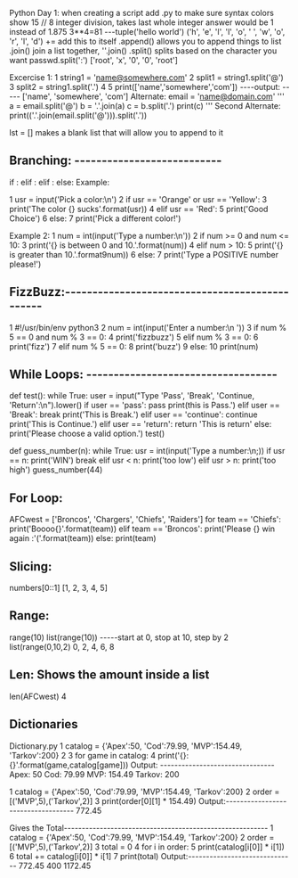 Python Day 1:
when creating a script add .py to make sure syntax colors show
15 // 8    integer division, takes last whole integer      answer would be 1 instead of 1.875
3**4=81
---tuple('hello world')
('h', 'e', 'l', 'l', 'o', ' ', 'w', 'o', 'r', 'l', 'd')
+=     add this to itself
.append()      allows you to append things to list
.join()        join a list together,     ''.join()
.split()       splits based on the character you want        passwd.split(':')            ['root', 'x', '0', '0', 'root'] 

 

Excercise 1:
1 string1 = 'name@somewhere.com'
2 split1 = string1.split('@')
3 split2 = string1.split('.')
4 
5 print(['name','somewhere','com'])
----output: -----
['name', 'somewhere', 'com']
Alternate:
email = 'name@domain.com'
'''
a = email.split('@')
b = '.'.join(a)
c = b.split('.')
print(c)
'''
Second Alternate:
print(('.'.join(email.split('@'))).split('.'))

lst = []      makes a blank list that will allow you to append to it

## Branching: ---------------------------

if <condition>:
    <indented code block>
elif <condition>:
    <indented code block>
elif <condition>:
    <indented code block>
else:
    <indented code block>
Example:

  1 usr = input('Pick a color:\n')
  2 if usr == 'Orange' or usr == 'Yellow':
  3     print('The color {} sucks'.format(usr))
  4 elif usr == 'Red':
  5     print('Good Choice')
  6 else:
  7     print('Pick a different color!')

Example 2:
  1 num = int(input('Type a number:\n'))
  2 if num >= 0 and num <= 10:
  3     print('{} is between 0 and 10.'.format(num))
  4 elif num > 10:
  5     print('{} is greater than 10.'.format9num))
  6 else:
  7     print('Type a POSITIVE number please!')

## FizzBuzz:-----------------------------------------------
  1 #!/usr/bin/env python3
  2 num = int(input('Enter a number:\n '))
  3 if num % 5 == 0 and num % 3 == 0:
  4     print('fizzbuzz')
  5 elif num % 3 == 0:
  6     print('fizz')
  7 elif num % 5 == 0:
  8     print('buzz')
  9 else:
 10     print(num)

## While Loops: -----------------------------------
def test():
 while True:
   user = input("Type 'Pass', 'Break', 'Continue, 'Return':\n").lower()
   if user == 'pass':
      pass
      print(this is Pass.')
   elif user == 'Break':
      break
      print('This is Break.')
   elif user == 'continue':
      continue
      print('This is Continue.')
   elif user == 'return':
      return 'This is return'
   else:
      print('Please choose a valid option.')
  test()

def guess_number(n):
   while True:
      usr = int(input('Type a number:\n;))
      if usr == n:
         print('WIN')
         break
      elif usr < n:
         print('too low')
      elif usr > n:
         print('too high')
guess_number(44)

## For Loop:

AFCwest = ['Broncos', 'Chargers', 'Chiefs', 'Raiders']
for team == 'Chiefs':
   print('Boooo{}'.format(team))
elif team == 'Broncos':
   print('Please {} win again :\'('.format(team))
else:
   print(team)

## Slicing:
numbers[0::1]
[1, 2, 3, 4, 5]


## Range:
range(10)
list(range(10))
-----start at 0, stop at 10, step by 2             list(range(0,10,2)
                                                   0, 2, 4, 6, 8
## Len: Shows the amount inside a list
len(AFCwest)
4

## Dictionaries
Dictionary.py
  1 catalog = {'Apex':50, 'Cod':79.99, 'MVP':154.49, 'Tarkov':200}
  2 
  3 for game in catalog:
  4     print('{}: {}'.format(game,catalog[game]))
Output: --------------------------------
Apex: 50
Cod: 79.99
MVP: 154.49
Tarkov: 200

  1 catalog = {'Apex':50, 'Cod':79.99, 'MVP':154.49, 'Tarkov':200}
  2 order = [('MVP',5),('Tarkov',2)]
  3 print(order[0][1] * 154.49)
Output:-----------------------------------
772.45
  
  Gives the Total---------------------------------------------------------
  1 catalog = {'Apex':50, 'Cod':79.99, 'MVP':154.49, 'Tarkov':200}
  2 order = [('MVP',5),('Tarkov',2)]
  3 total = 0
  4 for i in order:
  5     print(catalog[i[0]] * i[1])
  6     total += catalog[i[0]] * i[1]
  7 print(total)
Output:------------------------------
772.45
400
1172.45
